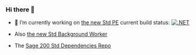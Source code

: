 ### Hi there 👋

- 🔭 I’m currently working on [the new Std PE](https://github.com/Sage/sage200uki-std-pe) current build status: [![.NET](https://github.com/Sage/sage200uki-std-pe/actions/workflows/dotnet.yml/badge.svg)](https://github.com/Sage/sage200uki-std-pe/actions/workflows/dotnet.yml)

- Also [the new Std Background Worker](https://github.com/Sage/sage200uki-std-bw)
- The [Sage 200 Std Dependencies Repo](https://github.com/Sage/Sage200StdUKI)

<!--
**DerekGrahamSage/DerekGrahamSage** is a ✨ _special_ ✨ repository because its `README.md` (this file) appears on your GitHub profile.

Here are some ideas to get you started:

- 🔭 I’m currently working on ...
- 🌱 I’m currently learning ...
- 👯 I’m looking to collaborate on ...
- 🤔 I’m looking for help with ...
- 💬 Ask me about ...
- 📫 How to reach me: ...
- 😄 Pronouns: ...
- ⚡ Fun fact: ...
-->

